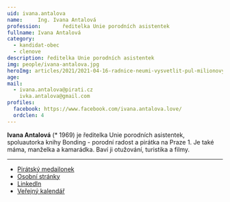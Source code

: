 ```yaml
---
uid: ivana.antalova
name:     Ing. Ivana Antalová
profession:       ředitelka Unie porodních asistentek
fullname: Ivana Antalová
category:
  - kandidat-obec
  - clenove
description: ředitelka Unie porodních asistentek
img: people/ivana-antalova.jpg
heroImg: articles/2021/2021-04-16-radnice-neumi-vysvetlit-pul-milionovy-pro-valentu.jpg
age: 
mail:
  - ivana.antalova@pirati.cz
    ivka.antalova@gmail.com
profiles:
  facebook: https://www.facebook.com/ivana.antalova.love/ 
  ordclen: 4
---
```

**Ivana Antalová** (* 1969) je ředitelka Unie porodních asistentek, spoluautorka knihy Bonding - porodní radost a pirátka na Praze 1. Je také máma, manželka a kamarádka. Baví ji otužování, turistika a filmy. 

---
* [Pirátský medailonek](https://lide.pirati.cz/profil/3099/)
* [Osobní stránky](https://ivanaantalova.wixsite.com/ivka)
* [LinkedIn](https://www.linkedin.com/in/ivanaantalova/)
* [Veřejný kalendář](https://calendar.google.com/calendar/u/2?cid=cGlyYXRrYS5hbnRhbG92YUBnbWFpbC5jb20)
